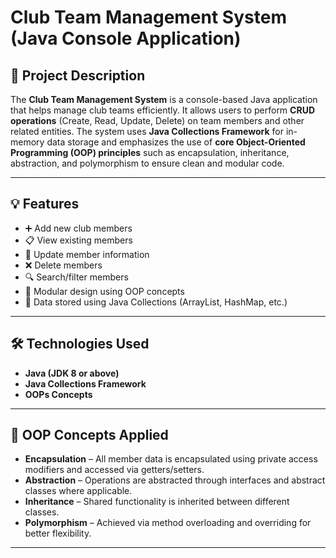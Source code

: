 # Club Team Management System (Java Console Application)

## 📌 Project Description

The **Club Team Management System** is a console-based Java application that helps manage club teams efficiently. It allows users to perform **CRUD operations** (Create, Read, Update, Delete) on team members and other related entities. The system uses **Java Collections Framework** for in-memory data storage and emphasizes the use of **core Object-Oriented Programming (OOP) principles** such as encapsulation, inheritance, abstraction, and polymorphism to ensure clean and modular code.

---

## 💡 Features

- ➕ Add new club members
- 📋 View existing members
- 📝 Update member information
- ❌ Delete members
- 🔍 Search/filter members
- 🧩 Modular design using OOP concepts
- 💾 Data stored using Java Collections (ArrayList, HashMap, etc.)

---

## 🛠️ Technologies Used

- **Java (JDK 8 or above)**
- **Java Collections Framework**
- **OOPs Concepts**

---

## 🧱 OOP Concepts Applied

- **Encapsulation** – All member data is encapsulated using private access modifiers and accessed via getters/setters.
- **Abstraction** – Operations are abstracted through interfaces and abstract classes where applicable.
- **Inheritance** – Shared functionality is inherited between different classes.
- **Polymorphism** – Achieved via method overloading and overriding for better flexibility.

---


